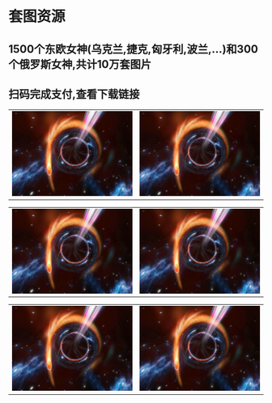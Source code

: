 # 套图资源
1500个东欧女神(乌克兰,捷克,匈牙利,波兰,...)和300个俄罗斯女神,共计10万套图片<br>
-----------------------------------------------------------------------------------
扫码完成支付,查看下载链接<br>
-----------------------------------------------------------------------------------
<table>
  <tr>
    <td><img src="https://github.com/anny106/ighost/blob/main/ImagesFolder/3F7182A1D2D99B3AE21C39A11F8A44C9.png" alt="Image 1"></td>
    <td><img src="https://github.com/anny106/ighost/blob/main/ImagesFolder/3F7182A1D2D99B3AE21C39A11F8A44C9.png" alt="Image 2"></td>
  </tr>
</table>
<table>
  <tr>
    <td><img src="https://github.com/anny106/ighost/blob/main/ImagesFolder/3F7182A1D2D99B3AE21C39A11F8A44C9.png" alt="Image 1"></td>
    <td><img src="https://github.com/anny106/ighost/blob/main/ImagesFolder/3F7182A1D2D99B3AE21C39A11F8A44C9.png" alt="Image 2"></td>
  </tr>
</table>
<table>
  <tr>
    <td><img src="https://github.com/anny106/ighost/blob/main/ImagesFolder/3F7182A1D2D99B3AE21C39A11F8A44C9.png" alt="Image 1"></td>
    <td><img src="https://github.com/anny106/ighost/blob/main/ImagesFolder/3F7182A1D2D99B3AE21C39A11F8A44C9.png" alt="Image 2"></td>
  </tr>
</table>
